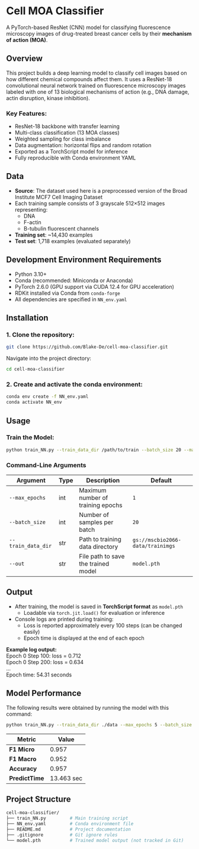# Cell MOA Classifier

A PyTorch-based ResNet (CNN) model for classifying fluorescence microscopy images of drug-treated breast cancer cells by their **mechanism of action (MOA)**.

## Overview

This project builds a deep learning model to classify cell images based on how different chemical compounds affect them. It uses a ResNet-18 convolutional neural network trained on fluorescence microscopy images labeled with one of 13 biological mechanisms of action (e.g., DNA damage, actin disruption, kinase inhibition). 

### Key Features:

- ResNet-18 backbone with transfer learning
- Multi-class classification (13 MOA classes)
- Weighted sampling for class imbalance
- Data augmentation: horizontal flips and random rotation
- Exported as a TorchScript model for inference
- Fully reproducible with Conda environment YAML

## Data

- **Source**: The dataset used here is a preprocessed version of the Broad Institute MCF7 Cell Imaging Dataset
- Each training sample consists of 3 grayscale 512×512 images representing:
  - DNA
  - F-actin
  - B-tubulin fluorescent channels
- **Training set**: ~14,430 examples
- **Test set**: 1,718 examples (evaluated separately)

## Development Environment Requirements

- Python 3.10+
- Conda (recommended: Miniconda or Anaconda)
- PyTorch 2.6.0 (GPU support via CUDA 12.4 for GPU acceleration)
- RDKit installed via Conda from `conda-forge`
- All dependencies are specified in `NN_env.yaml` 

## Installation

### 1. Clone the repository:
 
 ```bash
git clone https://github.com/Blake-De/cell-moa-classifier.git
```

Navigate into the project directory:

```bash
cd cell-moa-classifier
```

### 2. Create and activate the conda environment:

```bash
conda env create -f NN_env.yaml
conda activate NN_env
```

## Usage 

### Train the Model:

```bash
python train_NN.py --train_data_dir /path/to/train --batch_size 20 --max_epochs 10 --out model.pth
```

### Command-Line Arguments

| Argument            | Type   | Description                                | Default                             |
|---------------------|--------|--------------------------------------------|-------------------------------------|
| `--max_epochs`      | int    | Maximum number of training epochs          | `1`                                 |
| `--batch_size`      | int    | Number of samples per batch                | `20`                                |
| `--train_data_dir`  | str    | Path to training data directory            | `gs://mscbio2066-data/trainimgs`    |
| `--out`             | str    | File path to save the trained model        | `model.pth`                         |

## Output

- After training, the model is saved in **TorchScript format** as `model.pth`
  - Loadable via `torch.jit.load()` for evaluation or inference
- Console logs are printed during training:
  - Loss is reported approximately every 100 steps (can be changed easily)
  - Epoch time is displayed at the end of each epoch

**Example log output:** <br>
Epoch 0 Step 100: loss = 0.712 <br>
Epoch 0 Step 200: loss = 0.634 <br>
... <br>
Epoch time: 54.31 seconds <br>

## Model Performance

The following results were obtained by running the model with this command:

```bash
python train_NN.py --train_data_dir ./data --max_epochs 5 --batch_size 32 --out model.pth
```

| Metric          | Value      |
| --------------- | ---------- |
| **F1 Micro**    | 0.957      |
| **F1 Macro**    | 0.952      |
| **Accuracy**    | 0.957      |
| **PredictTime** | 13.463 sec |

## Project Structure

```bash
cell-moa-classifier/
├── train_NN.py         # Main training script  
├── NN_env.yaml         # Conda environment file  
├── README.md           # Project documentation  
├── .gitignore          # Git ignore rules  
└── model.pth           # Trained model output (not tracked in Git)
```

